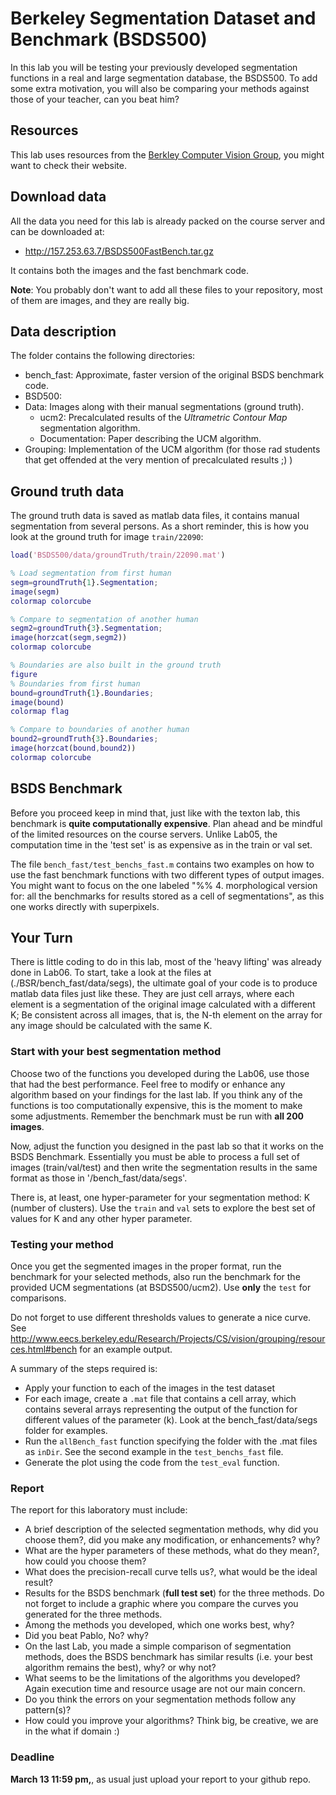 # Berkeley Segmentation Dataset and Benchmark (BSDS500)

In this lab you will be testing your previously developed segmentation functions in a real and large segmentation database, the BSDS500. To add some extra motivation, you will also be comparing your methods against those of your teacher, can you beat him?

## Resources

This lab uses resources from the
[Berkley Computer Vision Group](http://www.eecs.berkeley.edu/Research/Projects/CS/vision/grouping/resources.html),
you might want to check their website.

## Download data

All the data you need for this lab is already packed on the course server and can be downloaded at:

- http://157.253.63.7/BSDS500FastBench.tar.gz

It contains both the images and the fast benchmark code.

**Note**: You probably don't want to add all these files to your repository, most of them are images, and they are really big.

## Data description

The folder contains the following directories:

- bench_fast: Approximate, faster version of the original BSDS benchmark code.
- BSD500:
- Data: Images along with their manual segmentations (ground truth).
  - ucm2: Precalculated results of the *Ultrametric Contour Map* segmentation algorithm.
  - Documentation: Paper describing the UCM algorithm.
- Grouping: Implementation of the UCM algorithm (for those rad students that get offended at the very mention of precalculated results ;) ) 

## Ground truth data

The ground truth data is saved as matlab data files, it contains manual segmentation from several persons. As a short reminder, this is how you look at the ground truth for image ``train/22090``:

```matlab
load('BSDS500/data/groundTruth/train/22090.mat')

% Load segmentation from first human
segm=groundTruth{1}.Segmentation;
image(segm)
colormap colorcube

% Compare to segmentation of another human
segm2=groundTruth{3}.Segmentation;
image(horzcat(segm,segm2))
colormap colorcube

% Boundaries are also built in the ground truth
figure
% Boundaries from first human
bound=groundTruth{1}.Boundaries;
image(bound)
colormap flag

% Compare to boundaries of another human
bound2=groundTruth{3}.Boundaries;
image(horzcat(bound,bound2))
colormap colorcube
```

## BSDS Benchmark

Before you proceed keep in mind that, just like with the texton lab, this benchmark is **quite computationally expensive**. Plan ahead and be mindful of the limited resources on the course servers. Unlike Lab05, the computation time in the 'test set' is as expensive as in the train or val set.

The file ``bench_fast/test_benchs_fast.m`` contains two examples on how to use the fast benchmark functions with two different types of output images. You might want to focus on the one labeled "%% 4. morphological version for: all the benchmarks for results stored as a cell of segmentations", as this one works directly with superpixels.


## Your Turn

There is little coding to do in this lab, most of the 'heavy lifting' was already done in Lab06. To start, take a look at the files at (./BSR/bench_fast/data/segs), the ultimate goal of your code is to produce matlab data files just like these. They are just cell arrays, where each element is a segmentation of the original image calculated with a different K; Be consistent across all images, that is, the N-th element on the array for any image should be calculated with the same K.

### Start with your best segmentation method

Choose two of the functions you developed during the Lab06, use those that had the best performance. Feel free to modify or enhance any algorithm based on your findings for the last lab. If you think any of the functions is too computationally expensive, this is the moment to make some adjustments. Remember the benchmark must be run with **all 200 images**.

Now, adjust the function you designed in the past lab so that it works on the BSDS Benchmark. Essentially you must be able to process a full set of images (train/val/test) and then write the segmentation results in the same format as those in '/bench_fast/data/segs'. 

There is, at least, one hyper-parameter for your segmentation method: K (number of clusters). Use the ``train``  and ``val`` sets to explore the best set of values for K and any other hyper parameter.

### Testing your method

Once you get the segmented images in the proper format, run the benchmark for your selected methods, also run the  benchmark for the provided UCM segmentations (at BSDS500/ucm2). Use **only** the ``test`` for comparisons.

Do not forget to use different thresholds values to generate a nice curve. See http://www.eecs.berkeley.edu/Research/Projects/CS/vision/grouping/resources.html#bench for an example output.

A summary of the steps required is:

- Apply your function to each of the images in the test dataset
- For each image, create a `.mat` file that contains a cell array, which contains several arrays representing the output of the function for different values of the parameter (k). Look at the bench_fast/data/segs folder for examples.
- Run the `allBench_fast` function specifying the folder with the .mat files as `inDir`. See the second example in the `test_benchs_fast` file.
- Generate the plot using the code from the `test_eval` function.



### Report

The report for this laboratory must include:
- A brief description of the selected segmentation methods, why did you choose them?, did you make any modification, or  enhancements? why?
- What are the hyper parameters of these methods, what do they mean?, how could you choose them? 
- What  does the precision-recall curve tells us?, what would be the ideal result?
- Results for the BSDS benchmark (**full test set**) for the three methods.  Do not forget to include a graphic where you compare the curves you generated for the three methods.
- Among the methods you developed, which one works best, why?
- Did you beat Pablo, No? why?
- On the last Lab, you made a simple comparison of segmentation methods, does the BSDS benchmark has similar results (i.e. your best algorithm remains the best), why? or why not?
- What seems to be the limitations of the algorithms you developed? Again execution time and resource usage are not our main concern.
- Do you think the errors on your segmentation methods follow any pattern(s)?
- How could you improve your algorithms? Think big, be creative, we are in the what if domain :)

### Deadline
**March 13 11:59 pm,**, as usual just upload your report to your github repo.



